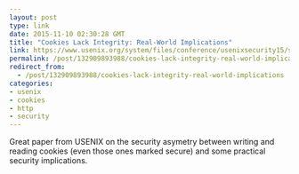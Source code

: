 ```yaml
---
layout: post
type: link
date: 2015-11-10 02:30:28 GMT
title: "Cookies Lack Integrity: Real-World Implications"
link: https://www.usenix.org/system/files/conference/usenixsecurity15/sec15-paper-zheng-updated.pdf
permalink: /post/132909893988/cookies-lack-integrity-real-world-implications
redirect_from: 
  - /post/132909893988/cookies-lack-integrity-real-world-implications
categories:
- usenix
- cookies
- http
- security
---
```


<p>Great paper from USENIX on the security asymetry between writing and reading cookies (even those ones marked secure) and some practical security implications.</p>
